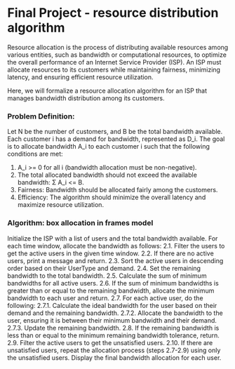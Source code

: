 # Final Project - resource distribution algorithm

Resource allocation is the process of distributing available resources among various entities, such as bandwidth or computational resources, to optimize the overall performance of an Internet Service Provider (ISP). An ISP must allocate resources to its customers while maintaining fairness, minimizing latency, and ensuring efficient resource utilization.

Here, we will formalize a resource allocation algorithm for an ISP that manages bandwidth distribution among its customers.

### Problem Definition:
Let N be the number of customers, and B be the total bandwidth available. Each customer i has a demand for bandwidth, represented as D_i. The goal is to allocate bandwidth A_i to each customer i such that the following conditions are met:

1) A_i >= 0 for all i (bandwidth allocation must be non-negative).
2) The total allocated bandwidth should not exceed the available bandwidth: Σ A_i <= B.
3) Fairness: Bandwidth should be allocated fairly among the customers.
4) Efficiency: The algorithm should minimize the overall latency and maximize resource utilization.

### Algorithm: box allocation in frames model

Initialize the ISP with a list of users and the total bandwidth available.
For each time window, allocate the bandwidth as follows:
2.1. Filter the users to get the active users in the given time window.
2.2. If there are no active users, print a message and return.
2.3. Sort the active users in descending order based on their UserType and demand.
2.4. Set the remaining bandwidth to the total bandwidth.
2.5. Calculate the sum of minimum bandwidths for all active users.
2.6. If the sum of minimum bandwidths is greater than or equal to the remaining bandwidth, allocate the minimum bandwidth to each user and return.
2.7. For each active user, do the following:
2.7.1. Calculate the ideal bandwidth for the user based on their demand and the remaining bandwidth.
2.7.2. Allocate the bandwidth to the user, ensuring it is between their minimum bandwidth and their demand.
2.7.3. Update the remaining bandwidth.
2.8. If the remaining bandwidth is less than or equal to the minimum remaining bandwidth tolerance, return.
2.9. Filter the active users to get the unsatisfied users.
2.10. If there are unsatisfied users, repeat the allocation process (steps 2.7-2.9) using only the unsatisfied users.
Display the final bandwidth allocation for each user.